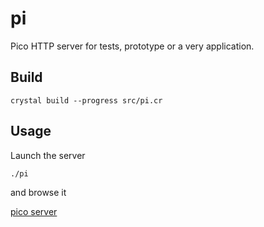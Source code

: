 # pi
Pico HTTP server for tests, prototype or a very application.


## Build

```
crystal build --progress src/pi.cr
```


## Usage

Launch the server

```
./pi
```

and browse it

[pico server](http://localhost:8080)

